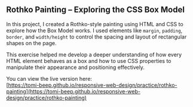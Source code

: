 ## Rothko Painting – Exploring the CSS Box Model

In this project, I created a Rothko-style painting using HTML and CSS to explore how the Box Model works. I used elements like `margin`, `padding`, `border`, and `width/height` to control the spacing and layout of rectangular shapes on the page.

This exercise helped me develop a deeper understanding of how every HTML element behaves as a box and how to use CSS properties to manipulate their appearance and positioning effectively.

You can view the live version here:  
[https://tomi-beep.github.io/responsive-web-design/practice/rothko-painting](https://tomi-beep.github.io/responsive-web-design/practice/rothko-painting)
